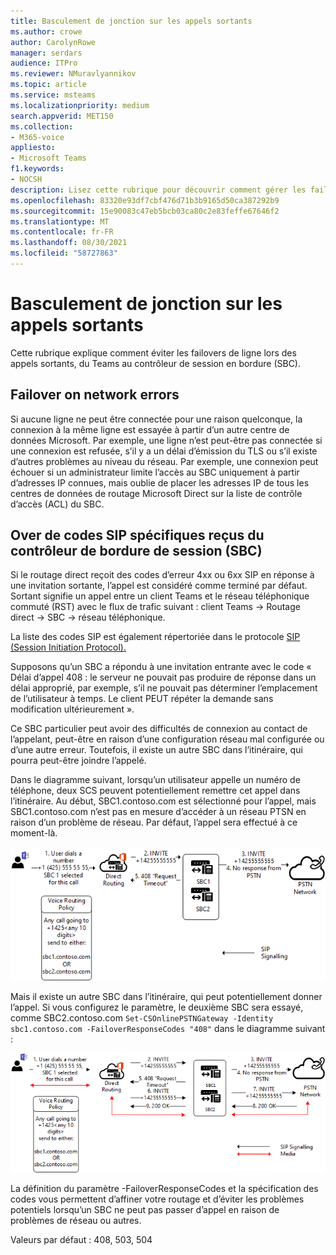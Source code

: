```yaml
---
title: Basculement de jonction sur les appels sortants
ms.author: crowe
author: CarolynRowe
manager: serdars
audience: ITPro
ms.reviewer: NMuravlyannikov
ms.topic: article
ms.service: msteams
ms.localizationpriority: medium
search.appverid: MET150
ms.collection:
- M365-voice
appliesto:
- Microsoft Teams
f1.keywords:
- NOCSH
description: Lisez cette rubrique pour découvrir comment gérer les failovers de ligne lors des appels sortants d’un Teams vers le contrôleur de session border Controller (SBC).
ms.openlocfilehash: 83320e93df7cbf476d71b3b9165d50ca387292b9
ms.sourcegitcommit: 15e90083c47eb5bcb03ca80c2e83feffe67646f2
ms.translationtype: MT
ms.contentlocale: fr-FR
ms.lasthandoff: 08/30/2021
ms.locfileid: "58727863"
---
```

# <a name="trunk-failover-on-outbound-calls"></a>Basculement de jonction sur les appels sortants

Cette rubrique explique comment éviter les failovers de ligne lors des appels sortants, du Teams au contrôleur de session en bordure (SBC).

## <a name="failover-on-network-errors"></a>Failover on network errors

Si aucune ligne ne peut être connectée pour une raison quelconque, la connexion à la même ligne est essayée à partir d’un autre centre de données Microsoft. Par exemple, une ligne n’est peut-être pas connectée si une connexion est refusée, s’il y a un délai d’émission du TLS ou s’il existe d’autres problèmes au niveau du réseau.
Par exemple, une connexion peut échouer si un administrateur limite l’accès au SBC uniquement à partir d’adresses IP connues, mais oublie de placer les adresses IP de tous les centres de données de routage Microsoft Direct sur la liste de contrôle d’accès (ACL) du SBC. 

## <a name="failover-of-specific-sip-codes-received-from-the-session-border-controller-sbc"></a>Over de codes SIP spécifiques reçus du contrôleur de bordure de session (SBC)

Si le routage direct reçoit des codes d’erreur 4xx ou 6xx SIP en réponse à une invitation sortante, l’appel est considéré comme terminé par défaut. Sortant signifie un appel entre un client Teams et le réseau téléphonique commuté (RST) avec le flux de trafic suivant : client Teams -> Routage direct -> SBC -> réseau téléphonique.

La liste des codes SIP est également répertoriée dans le protocole [SIP (Session Initiation Protocol).](https://tools.ietf.org/html/rfc3261)

Supposons qu’un SBC a répondu à une invitation entrante avec le code « Délai d’appel 408 : le serveur ne pouvait pas produire de réponse dans un délai approprié, par exemple, s’il ne pouvait pas déterminer l’emplacement de l’utilisateur à temps. Le client PEUT répéter la demande sans modification ultérieurement ».

Ce SBC particulier peut avoir des difficultés de connexion au contact de l’appelant, peut-être en raison d’une configuration réseau mal configurée ou d’une autre erreur. Toutefois, il existe un autre SBC dans l’itinéraire, qui pourra peut-être joindre l’appelé.

Dans le diagramme suivant, lorsqu’un utilisateur appelle un numéro de téléphone, deux SCS peuvent potentiellement remettre cet appel dans l’itinéraire. Au début, SBC1.contoso.com est sélectionné pour l’appel, mais SBC1.contoso.com n’est pas en mesure d’accéder à un réseau PTSN en raison d’un problème de réseau.
Par défaut, l’appel sera effectué à ce moment-là. 
 
![Diagramme montrant SBC ne parvient pas à joindre PSTN en raison d’un problème de réseau.](media/direct-routing-failover-response-codes1.png)

Mais il existe un autre SBC dans l’itinéraire, qui peut potentiellement donner l’appel.
Si vous configurez le paramètre, le deuxième SBC sera essayé, comme SBC2.contoso.com `Set-CSOnlinePSTNGateway -Identity sbc1.contoso.com -FailoverResponseCodes "408"` dans le diagramme suivant :

![Diagramme montrant le routage vers le deuxième SBC.](media/direct-routing-failover-response-codes2.png)

La définition du paramètre -FailoverResponseCodes et la spécification des codes vous permettent d’affiner votre routage et d’éviter les problèmes potentiels lorsqu’un SBC ne peut pas passer d’appel en raison de problèmes de réseau ou autres.

Valeurs par défaut : 408, 503, 504

